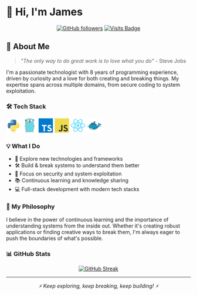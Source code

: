 # 👋 Hi, I'm James

<div align="center">
  
[![GitHub followers](https://img.shields.io/github/followers/Soliux?style=social)](https://github.com/Soliux)
[![Visits Badge](https://badges.pufler.dev/visits/Soliux/Soliux)](https://github.com/Soliux)

</div>

## 🚀 About Me

> *"The only way to do great work is to love what you do"* - Steve Jobs

I'm a passionate technologist with 8 years of programming experience, driven by curiosity and a love for both creating and breaking things. My expertise spans across multiple domains, from secure coding to system exploitation.

### 🛠️ Tech Stack

<p align="left">
<img src="https://raw.githubusercontent.com/devicons/devicon/master/icons/python/python-original.svg" alt="python" width="40" height="40"/>
<img src="https://raw.githubusercontent.com/devicons/devicon/master/icons/go/go-original.svg" alt="go" width="40" height="40"/>
<img src="https://raw.githubusercontent.com/devicons/devicon/master/icons/typescript/typescript-original.svg" alt="typescript" width="40" height="40"/>
<img src="https://raw.githubusercontent.com/devicons/devicon/master/icons/javascript/javascript-original.svg" alt="javascript" width="40" height="40"/>
<img src="https://raw.githubusercontent.com/devicons/devicon/master/icons/react/react-original.svg" alt="react" width="40" height="40"/>
<img src="https://raw.githubusercontent.com/devicons/devicon/master/icons/docker/docker-original.svg" alt="docker" width="40" height="40"/>
</p>

### 💡 What I Do

- 🔭 Explore new technologies and frameworks
- 🛠️ Build & break systems to understand them better
- 🔐 Focus on security and system exploitation
- 📚 Continuous learning and knowledge sharing
- 💻 Full-stack development with modern tech stacks

### 🌟 My Philosophy

I believe in the power of continuous learning and the importance of understanding systems from the inside out. Whether it's creating robust applications or finding creative ways to break them, I'm always eager to push the boundaries of what's possible.

### 📊 GitHub Stats

<div align="center">
  
[![GitHub Streak](https://github-readme-streak-stats.herokuapp.com/?user=Soliux&theme=dark)](https://github.com/Soliux)

</div>

---
<div align="center">
  <i>⚡ Keep exploring, keep breaking, keep building! ⚡</i>
</div>
